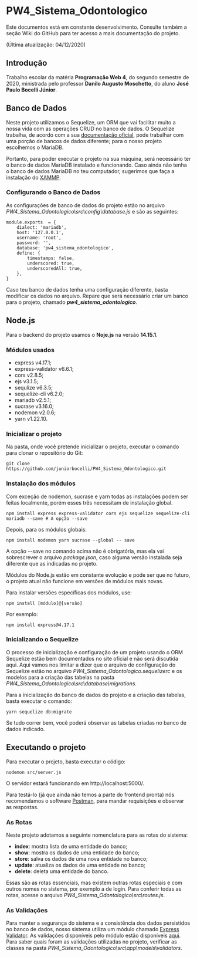 
# PW4_Sistema_Odontologico

Este documentos está em constante desenvolvimento. Consulte também a seção Wiki do GitHub para ter acesso a mais documentação do projeto.

(Última atualização: 04/12/2020)

## Introdução

Trabalho escolar da matéria **Programação Web 4**, do segundo semestre de 2020, ministrada pelo professor **Danilo Augusto Moschetto**, do aluno **José Paulo Bocelli Júnior**.

## Banco de Dados

Neste projeto utilizamos o Sequelize, um ORM que vai facilitar muito a nossa vida com as operações CRUD no banco de dados. O Sequelize trabalha, de acordo com a sua [documentação oficial](https://sequelize.org/master/index.html), pode trabalhar com uma porção de bancos de dados diferente; para o nosso projeto escolhemos o MariaDB.

Portanto, para poder executar o projeto na sua máquina, será necessário ter o banco de dados MariaDB instalado e funcionando. Caso ainda não tenha o banco de dados MariaDB no teu computador, sugerimos que faça a instalação do [XAMMP](https://www.apachefriends.org/pt_br/index.html).

### Configurando o Banco de Dados

As configurações de banco de dados do projeto estão no arquivo *PW4_Sistema_Odontologico\src\config\database.js* e são as seguintes:

    module.exports  = {
		dialect: 'mariadb',
		host: '127.0.0.1',
		username: 'root',
		password: '',
		database: 'pw4_sistema_odontologico',
		define: {
			timestamps: false,
			underscored: true,
			underscoredAll: true,
		},
	}

Caso teu banco de dados tenha uma configuração diferente, basta modificar os dados no arquivo. Repare que será necessário criar um banco para o projeto, chamado  ***pw4_sistema_odontologico***.

## Node.js

Para o backend do projeto usamos o **Noje.js** na versão **14.15.1**.

### Módulos usados

 - express v4.17.1;
 - express-validator v6.6.1;
 - cors v2.8.5;
 - ejs v3.1.5;
 - sequlize v6.3.5;
 - sequelize-cli v6.2.0;
 - mariadb v2.5.1;
 - sucrase v3.16.0;
 - nodemon v2.0.6;
 - yarn v1.22.10.

### Inicializar o projeto

Na pasta, onde você pretende inicializar o projeto, executar o comando para clonar o repositório do Git:

    git clone https://github.com/juniorbocelli/PW4_Sistema_Odontologico.git

### Instalação dos módulos

Com exceção de nodemon, sucrase e yarn todas as instalações podem ser feitas localmente, porém esses três necessitam de instalação global.

    npm install express express-validator cors ejs sequelize sequelize-cli mariadb --save # A opção --save

Depois, para os módulos globais:

    npm install nodemon yarn sucrase --global -- save

A opção --save no comando acima não é obrigatória, mas ela vai sobrescrever o arquivo *package.json*, caso alguma versão instalada seja diferente que as indicadas no projeto.

Módulos do Node.js estão em constante evolução e pode ser que no futuro, o projeto atual não funcione em versões de módulos mais novas.

Para instalar versões específicas dos módulos, use:

    npm install [módulo]@[versão]

Por exemplo:

    npm install express@4.17.1

### Inicializando o Sequelize

O processo de inicialização e configuração de um projeto usando o ORM Sequelize estão bem documentados no site oficial e não será discutida aqui. Aqui vamos nos limitar a dizer que o arquivo de configuração do Sequelize estão no arquivo *PW4_Sistema_Odontologico\.sequelizerc* e os modelos para a criação das tabelas na pasta *PW4_Sistema_Odontologico\src\database\migrations*.

Para a inicialização do banco de dados do projeto e a criação das tabelas, basta executar o comando:

    yarn sequelize db:migrate

Se tudo correr bem, você poderá observar as tabelas criadas no banco de dados indicado.

## Executando o projeto

Para executar o projeto, basta executar o código:

    nodemon src/server.js

O servidor estará funcionando em http://localhost:5000/.

Para testá-lo (já que ainda não temos a parte do frontend pronta) nós recomendamos o software [Postman](https://www.postman.com/downloads/), para mandar requisições e observar as respostas.

### As Rotas

Neste projeto adotamos a seguinte nomenclatura para as rotas do sistema:

 - **index**:  mostra lista de uma entidade do banco;
 - **show**: mostra os dados de uma entidade do banco;
 - **store**: salva os dados de uma nova entidade no banco;
 - **update**: atualiza os dados de uma entidade no banco;
 - **delete**: deleta uma entidade do banco.

Essas são as rotas essenciais, mas existem outras rotas especiais e com outros nomes no sistema, por exemplo a de login. Para conferir todas as rotas, acesse o arquivo *PW4_Sistema_Odontologico\src\routes.js*.

### As Validações

Para manter a segurança do sistema e a consistência dos dados persistidos no banco de dados, nosso sistema utiliza um módulo chamado [Express Validator](https://express-validator.github.io/docs/). As validações disponíveis pelo módulo estão disponíveis [aqui](https://github.com/validatorjs/validator.js). Para saber quais foram as validações utilizadas no projeto, verificar as classes na pasta *PW4_Sistema_Odontologico\src\app\models\validators*.
